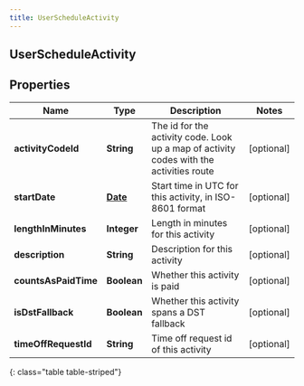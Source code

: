 ```yaml
---
title: UserScheduleActivity
---
```


## UserScheduleActivity

## Properties

| Name                 | Type                                     | Description                                                                             | Notes      |
| -------------------- | ---------------------------------------- | --------------------------------------------------------------------------------------- | ---------- |
| **activityCodeId**   | <!----><!---->**String**<!---->          | The id for the activity code. Look up a map of activity codes with the activities route | [optional] |
| **startDate**        | <!----><!---->[**Date**](Date.md)<!----> | Start time in UTC for this activity, in ISO-8601 format                                 | [optional] |
| **lengthInMinutes**  | <!----><!---->**Integer**<!---->         | Length in minutes for this activity                                                     | [optional] |
| **description**      | <!----><!---->**String**<!---->          | Description for this activity                                                           | [optional] |
| **countsAsPaidTime** | <!----><!---->**Boolean**<!---->         | Whether this activity is paid                                                           | [optional] |
| **isDstFallback**    | <!----><!---->**Boolean**<!---->         | Whether this activity spans a DST fallback                                              | [optional] |
| **timeOffRequestId** | <!----><!---->**String**<!---->          | Time off request id of this activity                                                    | [optional] |

{: class="table table-striped"}

